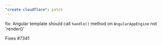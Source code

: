 ```yaml
---
"create-cloudflare": patch
---
```


fix: Angular template should call `handle()` method on `AngularAppEngine` not 'render()'

Fixes #7341

